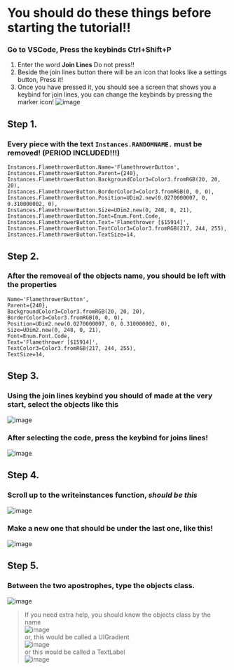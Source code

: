 # You should do these things before starting the tutorial!!
### Go to VSCode, Press the keybinds **Ctrl+Shift+P** <br />
  1. Enter the word **Join Lines** Do not press!! <br />
  2. Beside the join lines button there will be an icon that looks like a settings button, Press it! <br />
  3. Once you have pressed it, you should see a screen that shows you a keybind for join lines, you can change the keybinds by pressing the marker icon! ![image](https://github.com/hellokittysouljia/P/assets/161272465/56c5c50a-72ee-4536-b509-d41f0aef5836) <br />

## Step 1.
  ### Every piece with the text `Instances.RANDOMNAME.` must be removed! (PERIOD INCLUDED!!!)
   `Instances.FlamethrowerButton.Name='FlamethrowerButton',` <br />
   `Instances.FlamethrowerButton.Parent={240},` <br />
   `Instances.FlamethrowerButton.BackgroundColor3=Color3.fromRGB(20, 20, 20),` <br />
   `Instances.FlamethrowerButton.BorderColor3=Color3.fromRGB(0, 0, 0),` <br />
   `Instances.FlamethrowerButton.Position=UDim2.new(0.0270000007, 0, 0.310000002, 0),` <br />
   `Instances.FlamethrowerButton.Size=UDim2.new(0, 248, 0, 21),` <br />
   `Instances.FlamethrowerButton.Font=Enum.Font.Code,` <br />
   `Instances.FlamethrowerButton.Text='Flamethrower [$15914]',` <br />
   `Instances.FlamethrowerButton.TextColor3=Color3.fromRGB(217, 244, 255),` <br />
   `Instances.FlamethrowerButton.TextSize=14,` <br />
## Step 2.
  ### After the removeal of the objects name, you should be left with the properties
  `Name='FlamethrowerButton',` <br />
  `Parent={240},` <br />
  `BackgroundColor3=Color3.fromRGB(20, 20, 20),` <br />
  `BorderColor3=Color3.fromRGB(0, 0, 0),` <br />
  `Position=UDim2.new(0.0270000007, 0, 0.310000002, 0),` <br />
  `Size=UDim2.new(0, 248, 0, 21),` <br />
  `Font=Enum.Font.Code,` <br />
  `Text='Flamethrower [$15914]',` <br />
  `TextColor3=Color3.fromRGB(217, 244, 255),` <br />
  `TextSize=14,` <br />
## Step 3.
  ### Using the join lines keybind you should of made at the very start, select the objects like this <br />
  ![image](https://github.com/hellokittysouljia/P/assets/161272465/61aa5868-7f95-47eb-8e05-d04411fd8977) <br />
  ### After selecting the code, press the keybind for joins lines! <br />
  ![image](https://github.com/hellokittysouljia/P/assets/161272465/4513a9da-3119-4127-85c8-1326d0e4f51a) <br />
## Step 4.
  ### Scroll up to the writeinstances function, *should be this* <br />
  ![image](https://github.com/hellokittysouljia/P/assets/161272465/21281158-8f3b-4d28-9e27-65da33b4e9fa) <br />
  ### Make a new one that should be under the last one, like this! <br />
  ![image](https://github.com/hellokittysouljia/P/assets/161272465/5fc4bc44-7340-46f1-bdb9-91a90d7fb7b8) <br />
## Step 5.
  ### Between the two apostrophes, type the objects class.
  ![image](https://github.com/hellokittysouljia/P/assets/161272465/2d39149a-7179-4b32-a6d6-d57e715df634)
   > If you need extra help, you should know the objects class by the name <br />
   ![image](https://github.com/hellokittysouljia/P/assets/161272465/2d8a8cac-6b57-418c-98f2-aed7056159fa) <br />
   > or, this would be called a UIGradient <br />
   ![image](https://github.com/hellokittysouljia/P/assets/161272465/d469aa13-d492-42b5-b161-78232bdef8d0) <br />
   > or this would be called a TextLabel <br />
   ![image](https://github.com/hellokittysouljia/P/assets/161272465/e2ae558f-0b86-4707-bb56-7a06b9114657) <br />
   
  
  

   
  

